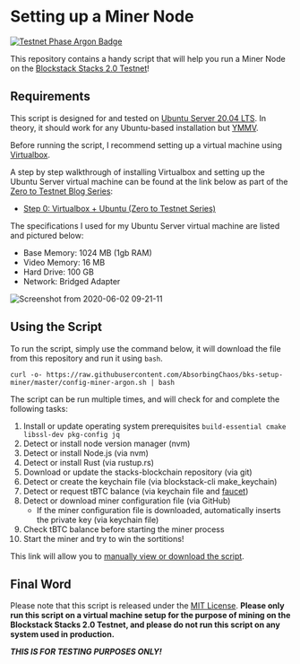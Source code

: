 # Setting up a Miner Node

[![Testnet Phase Argon Badge](https://img.shields.io/static/v1?label=Stacks%202.0%20Testnet%20Phase&message=%232%20Argon&color=9cf&style=for-the-badge)](https://forum.blockstack.org/t/stacks-2-0-testnet-coming-soon/10510)

This repository contains a handy script that will help you run a Miner Node on the [Blockstack Stacks 2.0 Testnet](https://testnet.blockstack.org/)!

## Requirements

This script is designed for and tested on [Ubuntu Server 20.04 LTS](https://ubuntu.com/server). In theory, it should work for any Ubuntu-based installation but [YMMV](https://dictionary.cambridge.org/us/dictionary/english/ymmv).

Before running the script, I recommend setting up a virtual machine using [Virtualbox](https://www.virtualbox.org/).

A step by step walkthrough of installing Virtualbox and setting up the Ubuntu Server virtual machine can be found at the link below as part of the [Zero to Testnet Blog Series](https://app.sigle.io/whoabuddy.id.blockstack/):

- [Step 0: Virtualbox + Ubuntu (Zero to Testnet Series)](https://app.sigle.io/whoabuddy.id.blockstack/6ZSqK6yEwu5bqqGCjOZZH)

The specifications I used for my Ubuntu Server virtual machine are listed and pictured below:

- Base Memory: 1024 MB (1gb RAM)
- Video Memory: 16 MB
- Hard Drive: 100 GB
- Network: Bridged Adapter

![Screenshot from 2020-06-02 09-21-11](https://user-images.githubusercontent.com/9038904/83544659-1b291580-a4b3-11ea-8ec9-ffb2cf16d52c.png)

## Using the Script

To run the script, simply use the command below, it will download the file from this repository and run it using `bash`.

```
curl -o- https://raw.githubusercontent.com/AbsorbingChaos/bks-setup-miner/master/config-miner-argon.sh | bash
```

The script can be run multiple times, and will check for and complete the following tasks:

1. Install or update operating system prerequisites `build-essential cmake libssl-dev pkg-config jq`
2. Detect or install node version manager (nvm)
3. Detect or install Node.js (via nvm)
4. Detect or install Rust (via rustup.rs)
5. Download or update the stacks-blockchain repository (via git)
6. Detect or create the keychain file (via blockstack-cli make_keychain)
7. Detect or request tBTC balance (via keychain file and [faucet](https://testnet.blockstack.org/faucet))
8. Detect or download miner configuration file (via GitHub)
    - If the miner configuration file is downloaded, automatically inserts the private key (via keychain file)
9. Check tBTC balance before starting the miner process
10. Start the miner and try to win the sortitions!

This link will allow you to [manually view or download the script](https://github.com/AbsorbingChaos/bks-setup-miner/blob/master/config-miner-argon.sh).

## Final Word

Please note that this script is released under the [MIT License](LICENSE). __Please only run this script on a virtual machine setup for the purpose of mining on the Blockstack Stacks 2.0 Testnet, and please do not run this script on any system used in production.__

__*THIS IS FOR TESTING PURPOSES ONLY!*__
